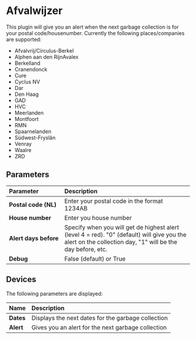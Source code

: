 # Afvalwijzer

This plugin will give you an alert when the next garbage collection is for your postal code/housenumber.
Currently the following places/companies are supported:

- Afvalvrij/Circulus-Berkel 
- Alphen aan den RijnAvalex
- Berkelland
- Cranendonck
- Cure
- Cyclus NV
- Dar
- Den Haag
- GAD
- HVC
- Meerlanden
- Montfoort
- RMN
- Spaarnelanden
- Súdwest-Fryslân
- Venray
- Waalre
- ZRD

## Parameters
| Parameter             | Description
| :---                  | :---
| **Postal&nbsp;code&nbsp;(NL)**  | Enter your postal code in the format 1234AB
| **House&nbsp;number**      | Enter you house number
| **Alert&nbsp;days&nbsp;before** | Specify when you will get de highest alert (level 4 = red). "0" (default) will give you the alert on the collection day, "1" will be the day before, etc.
| **Debug**             | False (default) or True

## Devices
The following parameters are displayed:

| Name      | Description
| :---      | :---
| **Dates** | Displays the next dates for the garbage collection
| **Alert** | Gives you an alert for the next garbage collection